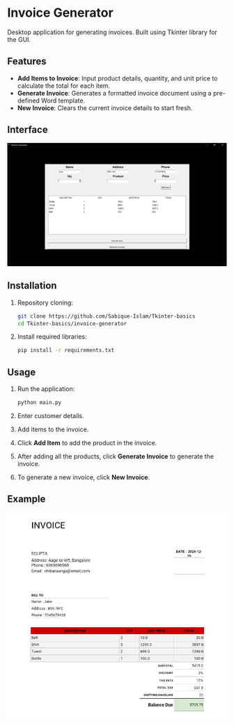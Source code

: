 # Invoice Generator

Desktop application for generating invoices. Built using Tkinter library for the GUI.

## Features

- **Add Items to Invoice**: Input product details, quantity, and unit price to calculate the total for each item.
- **Generate Invoice**: Generates a formatted invoice document using a pre-defined Word template.
- **New Invoice**: Clears the current invoice details to start fresh.

## Interface

![Interface](sample/image1.png)

## Installation

1. Repository cloning:

   ```bash
   git clone https://github.com/Sabique-Islam/Tkinter-basics
   cd Tkinter-basics/invoice-generator
   ```

2. Install required libraries:

   ```bash
   pip install -r requirements.txt
   ```

## Usage

1. Run the application:

   ```bash
   python main.py
   ```

2. Enter customer details.
3. Add items to the invoice.
4. Click **Add Item** to add the product in the invoice.
5. After adding all the products, click **Generate Invoice** to generate the invoice.
6. To generate a new invoice, click **New Invoice**.

## Example

![Interface](sample/image2.png)